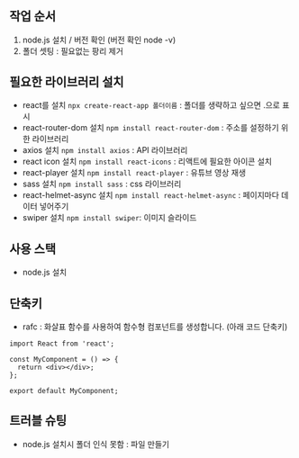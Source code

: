 #

## 작업 순서
1. node.js 설치 / 버전 확인 (버전 확인 node -v)
2. 폴더 셋팅 : 필요없는 팡리 제거 

## 필요한 라이브러리 설치

- react를 설치  `npx create-react-app 폴더이름` : 폴더를 생략하고 싶으면 .으로 표시
- react-router-dom 설치 `npm install react-router-dom` : 주소를 설정하기 위한 라이브러리
- axios 설치 `npm install axios` : API 라이브러리
- react icon 설치 `npm install react-icons` : 리액트에 필요한 아이콘 설치
- react-player 설치 `npm install react-player` : 유튜브 영상 재생
- sass 설치 `npm install sass` : css 라이브러리
- react-helmet-async 설치 `npm install react-helmet-async` : 페이지마다 데이터 넣어주기 
- swiper 설치 `npm install swiper`: 이미지 슬라이드


## 사용 스택
- node.js 설치 

## 단축키

- rafc : 화살표 함수를 사용하여 함수형 컴포넌트를 생성합니다. (아래 코드 단축키)
```
import React from 'react';

const MyComponent = () => {
  return <div></div>;
};

export default MyComponent;
```



## 트러블 슈팅
- node.js 설치시 폴더 인식 못함 :
파일 만들기 

